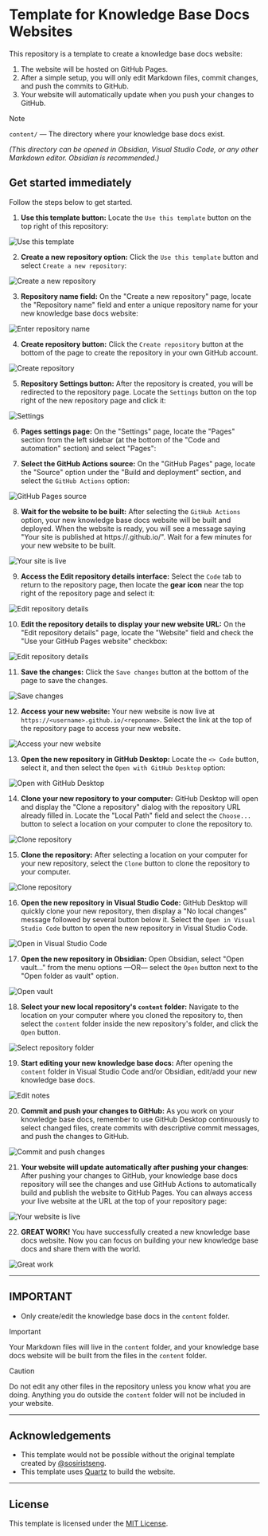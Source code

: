 # Template for Knowledge Base Docs Websites

This repository is a template to create a knowledge base docs website: 
1. The website will be hosted on GitHub Pages. 
2. After a simple setup, you will only edit Markdown files, commit changes, and push the commits to GitHub. 
3. Your website will automatically update when you push your changes to GitHub.

> [!NOTE]
> `content/` — The directory where your knowledge base docs exist.
> 
> *(This directory can be opened in Obsidian, Visual Studio Code, or any other Markdown editor. Obsidian is recommended.)*

## Get started immediately

Follow the steps below to get started. 

1. **Use this template button:** Locate the `Use this template` button on the top right of this repository:

![Use this template](./images/use-this-template.png)

2. **Create a new repository option:** Click the `Use this template` button and select `Create a new repository`:

![Create a new repository](./images/create-new-repository.png)

3. **Repository name field:** On the "Create a new repository" page, locate the "Repository name" field and enter a unique repository name for your new knowledge base docs website:

![Enter repository name](./images/enter-repository-name.png)

4. **Create repository button:** Click the `Create repository` button at the bottom of the page to create the repository in your own GitHub account.

![Create repository](./images/create-repository.png)

5. **Repository Settings button:** After the repository is created, you will be redirected to the repository page. Locate the `Settings` button on the top right of the new repository page and click it:

![Settings](./images/settings.png)

6. **Pages settings page:** On the "Settings" page, locate the "Pages" section from the left sidebar (at the bottom of the "Code and automation" section) and select "Pages":

7. **Select the GitHub Actions source:** On the "GitHub Pages" page, locate the "Source" option under the "Build and deployment" section, and select the `GitHub Actions` option:

![GitHub Pages source](./images/github-pages-source.png)

8. **Wait for the website to be built:** After selecting the `GitHub Actions` option, your new knowledge base docs website will be built and deployed. When the website is ready, you will see a message saying "Your site is published at https://<username>.github.io/<reponame>". Wait for a few minutes for your new website to be built.

![Your site is live](./images/your-site-is-live.png)

9.  **Access the Edit repository details interface:** Select the `Code` tab to return to the repository page, then locate the **gear icon** near the top right of the repository page and select it: 

![Edit repository details](./images/edit-repository-details.png)

10.  **Edit the repository details to display your new website URL:** On the "Edit repository details" page, locate the "Website" field and check the "Use your GitHub Pages website" checkbox:

![Edit repository details](./images/edit-repository-details.png)

11. **Save the changes:** Click the `Save changes` button at the bottom of the page to save the changes.

![Save changes](./images/save-changes.png)

12. **Access your new website:** Your new website is now live at `https://<username>.github.io/<reponame>`. Select the link at the top of the repository page to access your new website.

![Access your new website](./images/access-your-new-website.png)

13.  **Open the new repository in GitHub Desktop:** Locate the `<> Code` button, select it, and then select the `Open with GitHub Desktop` option:

![Open with GitHub Desktop](./images/open-with-github-desktop.png)

14.  **Clone your new repository to your computer:** GitHub Desktop will open and display the "Clone a repository" dialog with the repository URL already filled in. Locate the "Local Path" field and select the `Choose...` button to select a location on your computer to clone the repository to.

![Clone repository](./images/clone-repository.png)

15. **Clone the repository:** After selecting a location on your computer for your new repository, select the `Clone` button to clone the repository to your computer.

![Clone repository](./images/clone-repository.png)

16. **Open the new repository in Visual Studio Code:** GitHub Desktop will quickly clone your new repository, then display a "No local changes" message followed by several button below it. Select the `Open in Visual Studio Code` button to open the new repository in Visual Studio Code.

![Open in Visual Studio Code](./images/open-in-visual-studio-code.png)

17. **Open the new repository in Obsidian:** Open Obsidian, select "Open vault..." from the menu options —OR— select the `Open` button next to the "Open folder as vault" option.

![Open vault](./images/open-vault.png)

18. **Select your new local repository's `content` folder:** Navigate to the location on your computer where you cloned the repository to, then select the `content` folder inside the new repository's folder, and click the `Open` button.    

![Select repository folder](./images/select-repository-folder.png)

19.  **Start editing your new knowledge base docs:** After opening the `content` folder in Visual Studio Code and/or Obsidian, edit/add your new knowledge base docs.

![Edit notes](./images/edit-notes.png)

20. **Commit and push your changes to GitHub:** As you work on your knowledge base docs, remember to use GitHub Desktop continuously to select changed files, create commits with descriptive commit messages, and push the changes to GitHub. 

![Commit and push changes](./images/commit-and-push-changes.png)

21. **Your website will update automatically after pushing your changes**: After pushing your changes to GitHub, your knowledge base docs repository will see the changes and use GitHub Actions to automatically build and publish the website to GitHub Pages. You can always access your live website at the URL at the top of your repository page:

![Your website is live](./images/your-website-is-live.png)

22. **GREAT WORK!** You have successfully created a new knowledge base docs website. Now you can focus on building your new knowledge base docs and share them with the world.

![Great work](./images/great-work.png)

---

## IMPORTANT

- Only create/edit the knowledge base docs in the `content` folder. 

> [!IMPORTANT]
> Your Markdown files will live in the `content` folder, and your knowledge base docs website will be built from the files in the `content` folder. 

> [!CAUTION]
> Do not edit any other files in the repository unless you know what you are doing. Anything you do outside the `content` folder will not be included in your website.

--- 

## Acknowledgements

- This template would not be possible without the original template created by [@sosiristseng](https://github.com/sosiristseng). 
- This template uses [Quartz](https://quartz.jzhao.xyz/) to build the website. 

---

## License

This template is licensed under the [MIT License](https://opensource.org/licenses/MIT).
